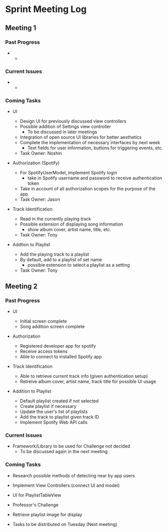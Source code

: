 # Sprint Meeting Log

## Meeting 1

### Past Progress
* -

### Current Issues
* -

### Coming Tasks
* UI
	* Design UI for previously discussed view controllers
	* Possible addition of Settings view controller
		* To be discussed in later meetings
	* Integration of open source UI libraries for better aesthetics
	* Complete the implementation of necessary interfaces by next week
		* Text fields for user information, buttons for triggering events, etc.
	* Task Owner: Noshin

* Authorization (Spotify)
	* For SpotifyUserModel, implement Spotify login
		* take in Spotify username and password to receive authentication token
	* Take in account of all authorization scopes for the purpose of the app
	* Task Owner: Jason

* Track Identification
	* Read in the currently playing track
	* Possible extension of displaying song information
		* show album cover, artist name, title, etc.
	* Task Owner: Tony

* Addtion to Playlist
	* Add the playing track to a playlist
	* By default, add to a playlist of set name
		* possible extension to select a playlist as a setting
	* Task Owner: Tony
    

## Meeting 2

### Past Progress
* UI 
	* Initial screen complete
	* Song addition screen complete
	
* Authorization
	* Registered developer app for spotify
	* Receive access tokens
	* Able to connect to installed Spotify app
	
* Track Identification
	* Able to retrieve current track info (given authentication setup)
	* Retreive album cover, artist name, track title for possible UI usage

* Addition to Playlist
	* Default playlist created if not selected
	* Create playlist if necessary
	* Update the user's list of playlists
	* Add the track to playlist given track ID
	* Implement Spotify Web API calls

### Current Issues
* Framework/Library to be used for Challenge not decided
	* To be discussed again in the next meeting

### Coming Tasks
* Research possible methods of detecting near by app users

* Implement View Controllers (connect UI and model)
* UI for PlaylistTableView
* Professor's Challenge
* Retrieve playlist image for display

* Tasks to be distributed on Tuesday (Next meeting)
